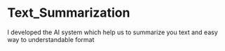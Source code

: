 # Text_Summarization
I developed the AI system which help us to summarize you text and easy way to understandable format  
